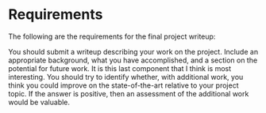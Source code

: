 # Requirements

The following are the requirements for the final project writeup:

You should submit a writeup describing your work on the project.   Include
an appropriate background, what you have
accomplished, and a section on the potential for future work.   It is this
last component that I think is most interesting.   You should try to
identify whether, with additional work, you think you could improve on the
state-of-the-art relative to your project topic.   If the answer is
positive, then an assessment of the additional work would be valuable.
